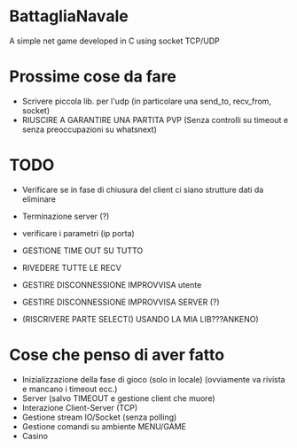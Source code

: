# BattagliaNavale
A simple net game developed in C using socket TCP/UDP

# Prossime cose da fare
- Scrivere piccola lib. per l'udp (in particolare una send_to, recv_from, socket)
- RIUSCIRE A GARANTIRE UNA PARTITA PVP (Senza controlli su timeout e senza preoccupazioni su whatsnext)

# TODO
- Verificare se in fase di chiusura del client ci siano strutture dati da eliminare
- Terminazione server (?)
- verificare i parametri (ip porta)

- GESTIONE TIME OUT SU TUTTO
- RIVEDERE TUTTE LE RECV
- GESTIRE DISCONNESSIONE IMPROVVISA utente
- GESTIRE DISCONNESSIONE IMPROVVISA SERVER (?)
- (RISCRIVERE PARTE SELECT() USANDO LA MIA LIB???ANKENO)

# Cose che penso di aver fatto
- Inizializzazione della fase di gioco (solo in locale) (ovviamente va rivista e mancano i timeout ecc.)
- Server (salvo TIMEOUT e gestione client che muore)
- Interazione Client-Server (TCP)
- Gestione stream IO/Socket (senza polling)
- Gestione comandi su ambiente MENU/GAME
- Casino
